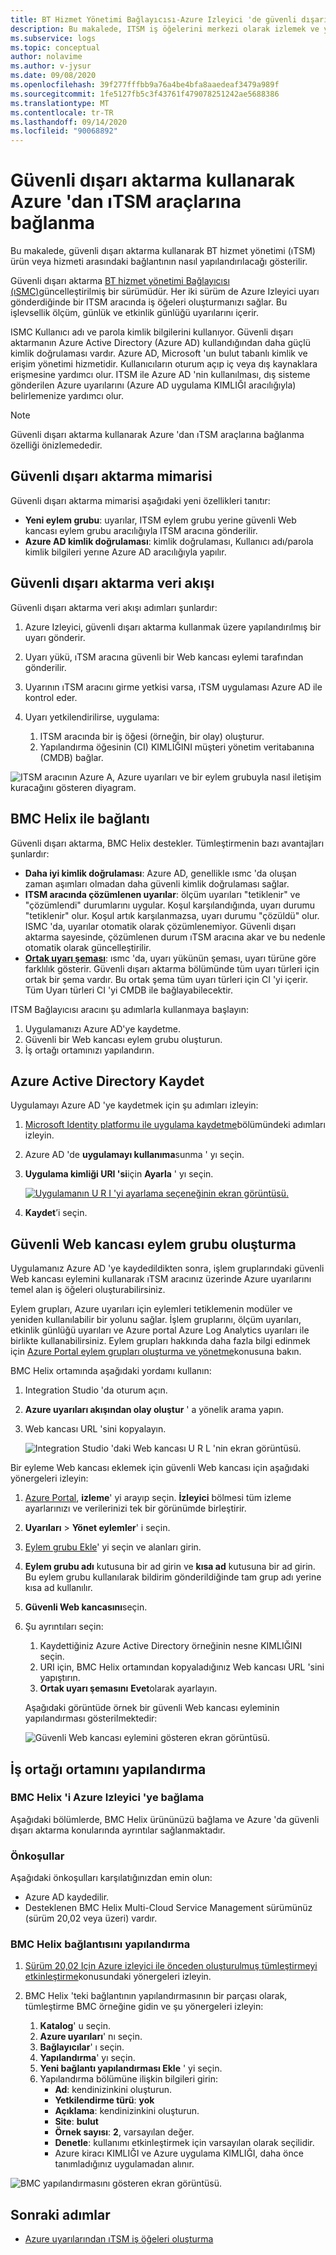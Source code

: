 ```yaml
---
title: BT Hizmet Yönetimi Bağlayıcısı-Azure Izleyici 'de güvenli dışarı aktarma
description: Bu makalede, ITSM iş öğelerini merkezi olarak izlemek ve yönetmek için Azure Izleyici 'de güvenli dışarı aktarma ile ıSM ürünlerinizi/hizmetlerinizi nasıl bağlayabileceğinizi gösterir.
ms.subservice: logs
ms.topic: conceptual
author: nolavime
ms.author: v-jysur
ms.date: 09/08/2020
ms.openlocfilehash: 39f277fffbb9a76a4be4bfa8aaedeaf3479a989f
ms.sourcegitcommit: 1fe5127fb5c3f43761f479078251242ae5688386
ms.translationtype: MT
ms.contentlocale: tr-TR
ms.lasthandoff: 09/14/2020
ms.locfileid: "90068892"
---
```

# <a name="connect-azure-to-itsm-tools-by-using-secure-export"></a>Güvenli dışarı aktarma kullanarak Azure 'dan ıTSM araçlarına bağlanma

Bu makalede, güvenli dışarı aktarma kullanarak BT hizmet yönetimi (ıTSM) ürün veya hizmeti arasındaki bağlantının nasıl yapılandırılacağı gösterilir.

Güvenli dışarı aktarma [BT hizmet yönetimi Bağlayıcısı (ıSMC)](./itsmc-overview.md)güncelleştirilmiş bir sürümüdür. Her iki sürüm de Azure Izleyici uyarı gönderdiğinde bir ITSM aracında iş öğeleri oluşturmanızı sağlar. Bu işlevsellik ölçüm, günlük ve etkinlik günlüğü uyarılarını içerir.

ISMC Kullanıcı adı ve parola kimlik bilgilerini kullanıyor. Güvenli dışarı aktarmanın Azure Active Directory (Azure AD) kullandığından daha güçlü kimlik doğrulaması vardır. Azure AD, Microsoft 'un bulut tabanlı kimlik ve erişim yönetimi hizmetidir. Kullanıcıların oturum açıp iç veya dış kaynaklara erişmesine yardımcı olur. ITSM ile Azure AD 'nin kullanılması, dış sisteme gönderilen Azure uyarılarını (Azure AD uygulama KIMLIĞI aracılığıyla) belirlemenize yardımcı olur.

> [!NOTE]
> Güvenli dışarı aktarma kullanarak Azure 'dan ıTSM araçlarına bağlanma özelliği önizlemededir.

## <a name="secure-export-architecture"></a>Güvenli dışarı aktarma mimarisi

Güvenli dışarı aktarma mimarisi aşağıdaki yeni özellikleri tanıtır:

* **Yeni eylem grubu**: uyarılar, ITSM eylem grubu yerine güvenli Web kancası eylem grubu aracılığıyla ITSM aracına gönderilir.
* **Azure AD kimlik doğrulaması**: kimlik doğrulaması, Kullanıcı adı/parola kimlik bilgileri yerıne Azure AD aracılığıyla yapılır.

## <a name="secure-export-data-flow"></a>Güvenli dışarı aktarma veri akışı

Güvenli dışarı aktarma veri akışı adımları şunlardır:

1. Azure Izleyici, güvenli dışarı aktarma kullanmak üzere yapılandırılmış bir uyarı gönderir.
1. Uyarı yükü, ıTSM aracına güvenli bir Web kancası eylemi tarafından gönderilir.
1. Uyarının ıTSM aracını girme yetkisi varsa, ıTSM uygulaması Azure AD ile kontrol eder.
1. Uyarı yetkilendirilirse, uygulama:
   
   1. ITSM aracında bir iş öğesi (örneğin, bir olay) oluşturur.
   1. Yapılandırma öğesinin (CI) KIMLIĞINI müşteri yönetim veritabanına (CMDB) bağlar.

![ITSM aracının Azure A, Azure uyarıları ve bir eylem grubuyla nasıl iletişim kuracağını gösteren diyagram.](media/it-service-management-connector-secure-webhook-connections/secure-export-diagram.png)

## <a name="connection-with-bmc-helix"></a>BMC Helix ile bağlantı

Güvenli dışarı aktarma, BMC Helix destekler. Tümleştirmenin bazı avantajları şunlardır:

* **Daha iyi kimlik doğrulaması**: Azure AD, genellikle ısmc 'da oluşan zaman aşımları olmadan daha güvenli kimlik doğrulaması sağlar.
* **ITSM aracında çözümlenen uyarılar**: ölçüm uyarıları "tetiklenir" ve "çözümlendi" durumlarını uygular. Koşul karşılandığında, uyarı durumu "tetiklenir" olur. Koşul artık karşılanmazsa, uyarı durumu "çözüldü" olur. ISMC 'da, uyarılar otomatik olarak çözümlenemiyor. Güvenli dışarı aktarma sayesinde, çözümlenen durum ıTSM aracına akar ve bu nedenle otomatik olarak güncelleştirilir.
* **[Ortak uyarı şeması](https://docs.microsoft.com/azure/azure-monitor/platform/alerts-common-schema)**: ısmc 'da, uyarı yükünün şeması, uyarı türüne göre farklılık gösterir. Güvenli dışarı aktarma bölümünde tüm uyarı türleri için ortak bir şema vardır. Bu ortak şema tüm uyarı türleri için CI 'yi içerir. Tüm Uyarı türleri CI 'yi CMDB ile bağlayabilecektir.

ITSM Bağlayıcısı aracını şu adımlarla kullanmaya başlayın:

1. Uygulamanızı Azure AD'ye kaydetme.
2. Güvenli bir Web kancası eylem grubu oluşturun.
3. İş ortağı ortamınızı yapılandırın.

## <a name="register-with-azure-active-directory"></a>Azure Active Directory Kaydet

Uygulamayı Azure AD 'ye kaydetmek için şu adımları izleyin:

1. [Microsoft Identity platformu ile uygulama kaydetme](https://docs.microsoft.com/azure/active-directory/develop/quickstart-register-app)bölümündeki adımları izleyin.
1. Azure AD 'de **uygulamayı kullanıma**sunma ' yı seçin.
1. **Uygulama kimliği URI 'si**için **Ayarla** ' yı seçin.

   [![Uygulamanın U R I 'yi ayarlama seçeneğinin ekran görüntüsü.](media/it-service-management-connector-secure-webhook-connections/azure-ad.png)](media/it-service-management-connector-secure-webhook-connections/azure-ad-expand.png#lightbox)
1. **Kaydet**’i seçin.

## <a name="create-a-secure-webhook-action-group"></a>Güvenli Web kancası eylem grubu oluşturma

Uygulamanız Azure AD 'ye kaydedildikten sonra, işlem gruplarındaki güvenli Web kancası eylemini kullanarak ıTSM aracınız üzerinde Azure uyarılarını temel alan iş öğeleri oluşturabilirsiniz.

Eylem grupları, Azure uyarıları için eylemleri tetiklemenin modüler ve yeniden kullanılabilir bir yolunu sağlar. İşlem gruplarını, ölçüm uyarıları, etkinlik günlüğü uyarıları ve Azure portal Azure Log Analytics uyarıları ile birlikte kullanabilirsiniz.
Eylem grupları hakkında daha fazla bilgi edinmek için [Azure Portal eylem grupları oluşturma ve yönetme](https://docs.microsoft.com/azure/azure-monitor/platform/action-groups)konusuna bakın.

BMC Helix ortamında aşağıdaki yordamı kullanın:

1. Integration Studio 'da oturum açın.
1. **Azure uyarıları akışından olay oluştur** ' a yönelik arama yapın.
1. Web kancası URL 'sini kopyalayın.
   
   ![Integration Studio 'daki Web kancası U R L 'nin ekran görüntüsü.](media/it-service-management-connector-secure-webhook-connections/bmc-url.png)

Bir eyleme Web kancası eklemek için güvenli Web kancası için aşağıdaki yönergeleri izleyin:

1. [Azure Portal](https://portal.azure.com/), **izleme**' yi arayıp seçin. **İzleyici** bölmesi tüm izleme ayarlarınızı ve verilerinizi tek bir görünümde birleştirir.
1. **Uyarıları**  >  **Yönet eylemler**' i seçin.
1. [Eylem grubu Ekle](https://docs.microsoft.com/azure/azure-monitor/platform/action-groups#create-an-action-group-by-using-the-azure-portal)' yi seçin ve alanları girin.
1. **Eylem grubu adı** kutusuna bir ad girin ve **kısa ad** kutusuna bir ad girin. Bu eylem grubu kullanılarak bildirim gönderildiğinde tam grup adı yerine kısa ad kullanılır.
1. **Güvenli Web kancasını**seçin.
1. Şu ayrıntıları seçin:
   1. Kaydettiğiniz Azure Active Directory örneğinin nesne KIMLIĞINI seçin.
   1. URI için, BMC Helix ortamından kopyaladığınız Web kancası URL 'sini yapıştırın.
   1. **Ortak uyarı şemasını** **Evet**olarak ayarlayın. 

   Aşağıdaki görüntüde örnek bir güvenli Web kancası eyleminin yapılandırması gösterilmektedir:

   ![Güvenli Web kancası eylemini gösteren ekran görüntüsü.](media/it-service-management-connector-secure-webhook-connections/secure-webhook.png)

## <a name="configure-the-partner-environment"></a>İş ortağı ortamını yapılandırma

### <a name="connect-bmc-helix-to-azure-monitor"></a>BMC Helix 'i Azure Izleyici 'ye bağlama

Aşağıdaki bölümlerde, BMC Helix ürününüzü bağlama ve Azure 'da güvenli dışarı aktarma konularında ayrıntılar sağlanmaktadır.

### <a name="prerequisites"></a>Önkoşullar

Aşağıdaki önkoşulları karşılatığınızdan emin olun:

* Azure AD kaydedilir.
* Desteklenen BMC Helix Multi-Cloud Service Management sürümünüz (sürüm 20,02 veya üzeri) vardır.

### <a name="configure-the-bmc-helix-connection"></a>BMC Helix bağlantısını yapılandırma

1. [Sürüm 20,02 Için Azure izleyici ile önceden oluşturulmuş tümleştirmeyi etkinleştirme](https://docs.bmc.com/docs/multicloud/enabling-prebuilt-integration-with-azure-monitor-879728195.html)konusundaki yönergeleri izleyin.

1. BMC Helix 'teki bağlantının yapılandırmasının bir parçası olarak, tümleştirme BMC örneğine gidin ve şu yönergeleri izleyin:

   1. **Katalog**' u seçin.
   1. **Azure uyarıları**' nı seçin.
   1. **Bağlayıcılar**' ı seçin.
   1. **Yapılandırma**' yı seçin.
   1. **Yeni bağlantı yapılandırması Ekle** ' yi seçin.
   1. Yapılandırma bölümüne ilişkin bilgileri girin:
      - **Ad**: kendinizinkini oluşturun.
      - **Yetkilendirme türü**: **yok**
      - **Açıklama**: kendinizinkini oluşturun.
      - **Site**: **bulut**
      - **Örnek sayısı**: **2**, varsayılan değer.
      - **Denetle**: kullanımı etkinleştirmek için varsayılan olarak seçilidir.
      - Azure kiracı KIMLIĞI ve Azure uygulama KIMLIĞI, daha önce tanımladığınız uygulamadan alınır.

![BMC yapılandırmasını gösteren ekran görüntüsü.](media/it-service-management-connector-secure-webhook-connections/bmc-configuration.png)

## <a name="next-steps"></a>Sonraki adımlar

* [Azure uyarılarından ıTSM iş öğeleri oluşturma](./itsmc-overview.md#create-itsm-work-items-from-azure-alerts)
